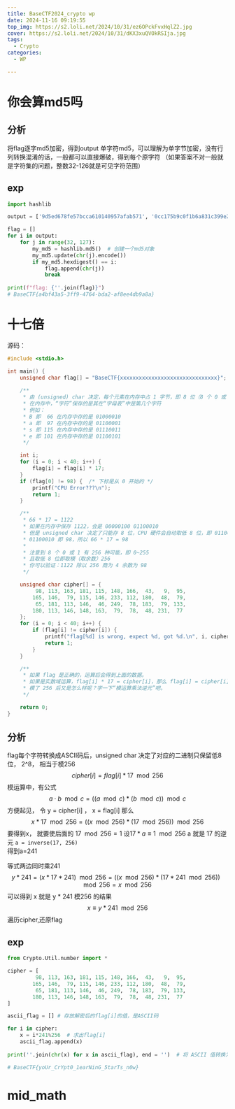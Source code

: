 ```yaml
---
title: BaseCTF2024_crypto wp
date: 2024-11-16 09:19:55
top_img: https://s2.loli.net/2024/10/31/ez6OPckFvxHqlZ2.jpg
cover: https://s2.loli.net/2024/10/31/dKX3xuQVOkRSIja.jpg
tags:
  - Crypto
categories:
  - WP

---
```

# 你会算md5吗
## 分析
将flag逐字md5加密，得到output
单字符md5，可以理解为单字节加密，没有行列转换混淆的话，一般都可以直接爆破，得到每个原字符
（如果答案不对一般就是字符集的问题，整数32-126就是可见字符范围）

## exp
```python
import hashlib

output = ['9d5ed678fe57bcca610140957afab571', '0cc175b9c0f1b6a831c399e269772661', '03c7c0ace395d80182db07ae2c30f034', 'e1671797c52e15f763380b45e841ec32', '0d61f8370cad1d412f80b84d143e1257', 'b9ece18c950afbfa6b0fdbfa4ff731d3', '800618943025315f869e4e1f09471012', 'f95b70fdc3088560732a5ac135644506', '0cc175b9c0f1b6a831c399e269772661', 'a87ff679a2f3e71d9181a67b7542122c', '92eb5ffee6ae2fec3ad71c777531578f', '8fa14cdd754f91cc6554c9e71929cce7', 'a87ff679a2f3e71d9181a67b7542122c', 'eccbc87e4b5ce2fe28308fd9f2a7baf3', '0cc175b9c0f1b6a831c399e269772661', 'e4da3b7fbbce2345d7772b0674a318d5', '336d5ebc5436534e61d16e63ddfca327', 'eccbc87e4b5ce2fe28308fd9f2a7baf3', '8fa14cdd754f91cc6554c9e71929cce7', '8fa14cdd754f91cc6554c9e71929cce7', '45c48cce2e2d7fbdea1afc51c7c6ad26', '336d5ebc5436534e61d16e63ddfca327', 'a87ff679a2f3e71d9181a67b7542122c', '8f14e45fceea167a5a36dedd4bea2543', '1679091c5a880faf6fb5e6087eb1b2dc', 'a87ff679a2f3e71d9181a67b7542122c', '336d5ebc5436534e61d16e63ddfca327', '92eb5ffee6ae2fec3ad71c777531578f', '8277e0910d750195b448797616e091ad', '0cc175b9c0f1b6a831c399e269772661', 'c81e728d9d4c2f636f067f89cc14862c', '336d5ebc5436534e61d16e63ddfca327', '0cc175b9c0f1b6a831c399e269772661', '8fa14cdd754f91cc6554c9e71929cce7', 'c9f0f895fb98ab9159f51fd0297e236d', 'e1671797c52e15f763380b45e841ec32', 'e1671797c52e15f763380b45e841ec32', 'a87ff679a2f3e71d9181a67b7542122c', '8277e0910d750195b448797616e091ad', '92eb5ffee6ae2fec3ad71c777531578f', '45c48cce2e2d7fbdea1afc51c7c6ad26', '0cc175b9c0f1b6a831c399e269772661', 'c9f0f895fb98ab9159f51fd0297e236d', '0cc175b9c0f1b6a831c399e269772661', 'cbb184dd8e05c9709e5dcaedaa0495cf']

flag = []
for i in output:
    for j in range(32, 127):
        my_md5 = hashlib.md5()  # 创建一个md5对象
        my_md5.update(chr(j).encode())  
        if my_md5.hexdigest() == i:
            flag.append(chr(j))
            break
        
print(f"flag: {''.join(flag)}")
# BaseCTF{a4bf43a5-3ff9-4764-bda2-af8ee4db9a8a}
``` 

  

# 十七倍
源码：

``` C
#include <stdio.h>

int main() {
    unsigned char flag[] = "BaseCTF{xxxxxxxxxxxxxxxxxxxxxxxxxxxxxxx}";
    
    /**
     * 由 (unsigned) char 决定，每个元素在内存中占 1 字节，即 8 位（8 个 0 或 1）
     * 在内存中，“字符”保存的是其在“字母表”中是第几个字符
     * 例如：
     * B 即  66 在内存中存的是 01000010
     * a 即  97 在内存中存的是 01100001
     * s 即 115 在内存中存的是 01110011
     * e 即 101 在内存中存的是 01100101
     */

    int i;
    for (i = 0; i < 40; i++) {
        flag[i] = flag[i] * 17;
    }
    if (flag[0] != 98) {  /* 下标是从 0 开始的 */
        printf("CPU Error???\n");
        return 1;
    }

    /**
     * 66 * 17 = 1122
     * 如果在内存中保存 1122，会是 00000100 01100010
     * 但是 unsigned char 决定了只能存 8 位，CPU 硬件会自动取低 8 位，即 01100010
     * 01100010 即 98，所以 66 * 17 = 98
     * 
     * 注意到 8 个 0 或 1 有 256 种可能，即 0~255
     * 且取低 8 位即取模（取余数）256
     * 你可以验证：1122 除以 256 商为 4 余数为 98
     */

    unsigned char cipher[] = {
         98, 113, 163, 181, 115, 148, 166,  43,   9,  95,
        165, 146,  79, 115, 146, 233, 112, 180,  48,  79,
         65, 181, 113, 146,  46, 249,  78, 183,  79, 133,
        180, 113, 146, 148, 163,  79,  78,  48, 231,  77
    };
    for (i = 0; i < 40; i++) {
        if (flag[i] != cipher[i]) {
            printf("flag[%d] is wrong, expect %d, got %d.\n", i, cipher[i], flag[i]);
            return 1;
        }
    }

    /**
     * 如果 flag 是正确的，运算后会得到上面的数据。
     * 如果是实数域运算，flag[i] * 17 = cipher[i]，那么 flag[i] = cipher[i] / 17
     * 模了 256 后又是怎么样呢？学一下“模运算乘法逆元”吧。
     */

    return 0;
}
```
## 分析
flag每个字符转换成ASCII码后，unsigned char 决定了对应的二进制只保留低8位， 2^8， 相当于模256
$$
cipher[i] = flag[i] * 17 \mod 256
$$
模运算中，有公式
$$
a \cdot b \mod c =  ((a \mod c) * (b \mod c)) \mod c
$$
方便起见， 令 y = cipher[i] ， x = flag[i]
那么
$$
x * 17 \mod 256 = ((x \mod 256) * (17 \mod 256)) \mod 256
$$
要得到x， 就要使后面的 $17 \mod 256 = 1$
设$17 * a \equiv 1 \mod 256$
a 就是 17 的逆元
```a = inverse(17, 256) ```  
得到a=241

等式两边同时乘241
$$
y * 241 = (x * 17 * 241) \mod 256 = ((x \mod 256) * (17*241 \mod 256)) \mod 256 = x \mod 256
$$
可以得到 x 就是 y * 241 模256 的结果
$$
x \equiv y*241 \mod 256
$$
遍历cipher,还原flag

## exp
```python
from Crypto.Util.number import *

cipher = [
         98, 113, 163, 181, 115, 148, 166,  43,   9,  95,
        165, 146,  79, 115, 146, 233, 112, 180,  48,  79,
         65, 181, 113, 146,  46, 249,  78, 183,  79, 133,
        180, 113, 146, 148, 163,  79,  78,  48, 231,  77
]

ascii_flag = [] # 存放解密后的flag[i]的值，是ASCII码

for i in cipher:
    x = i*241%256  # 求出flag[i]
    ascii_flag.append(x)  
    
print(''.join(chr(x) for x in ascii_flag), end = '')  # 将 ASCII 值转换为对应字符

# BaseCTF{yoUr_CrYpt0_1earNinG_5tarTs_n0w}
```

# mid_math